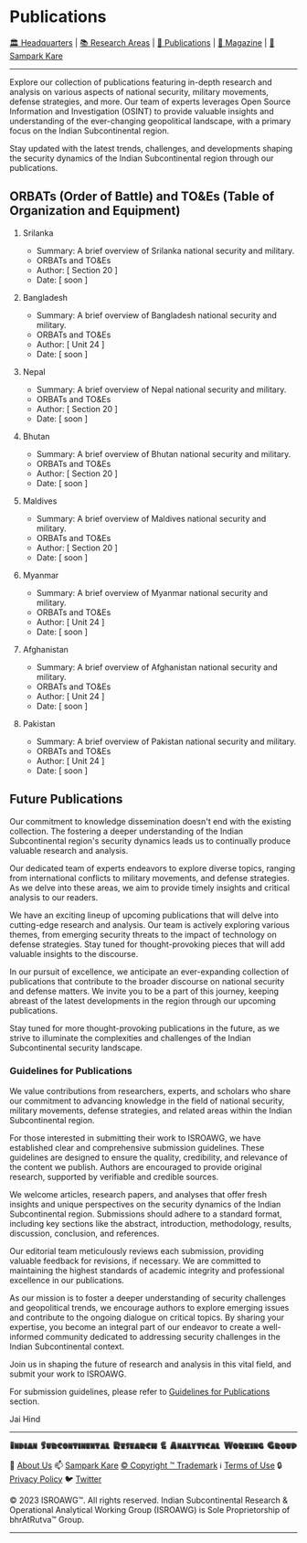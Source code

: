 # **Publications**

[🏛️ Headquarters](../home.md) | [📚 Research Areas](../aboutus/research.md) | [📝 Publications](../publication/publications.md) | [📰 Magazine](../magazine/magazine.md) | [📮 Sampark Kare](../aboutus/sampark.md)

___

Explore our collection of publications featuring in-depth research and analysis on various aspects of national security, military movements, defense strategies, and more. Our team of experts leverages Open Source Information and Investigation (OSINT) to provide valuable insights and understanding of the ever-changing geopolitical landscape, with a primary focus on the Indian Subcontinental region.

Stay updated with the latest trends, challenges, and developments shaping the security dynamics of the Indian Subcontinental region through our publications.

## ORBATs (Order of Battle) and TO&Es (Table of Organization and Equipment)

1. Srilanka
   - Summary: A brief overview of Srilanka national security and military.
   - ORBATs and TO&Es
   - Author: [ Section 20 ]
   - Date: [ soon ]

2. Bangladesh
   - Summary: A brief overview of Bangladesh national security and military.
   - ORBATs and TO&Es
   - Author: [ Unit 24 ]
   - Date: [ soon ]

3. Nepal
   - Summary: A brief overview of Nepal national security and military.
   - ORBATs and TO&Es
   - Author: [ Section 20 ]
   - Date: [ soon ]

4. Bhutan
   - Summary: A brief overview of Bhutan national security and military.
   - ORBATs and TO&Es
   - Author: [ Section 20 ]
   - Date: [ soon ]

5. Maldives
   - Summary: A brief overview of Maldives national security and military.
   - ORBATs and TO&Es
   - Author: [ Section 20 ]
   - Date: [ soon ]

6. Myanmar
   - Summary: A brief overview of Myanmar national security and military.
   - ORBATs and TO&Es
   - Author: [ Unit 24 ]
   - Date: [ soon ]

7. Afghanistan
   - Summary: A brief overview of Afghanistan national security and military.
   - ORBATs and TO&Es
   - Author: [ Unit 24 ]
   - Date: [ soon ]

8. Pakistan
   - Summary: A brief overview of Pakistan national security and military.
   - ORBATs and TO&Es
   - Author: [ Unit 24 ]
   - Date: [ soon ]

## Future Publications

Our commitment to knowledge dissemination doesn't end with the existing collection. The fostering a deeper understanding of the Indian Subcontinental region's security dynamics leads us to continually produce valuable research and analysis.

Our dedicated team of experts endeavors to explore diverse topics, ranging from international conflicts to military movements, and defense strategies. As we delve into these areas, we aim to provide timely insights and critical analysis to our readers.

We have an exciting lineup of upcoming publications that will delve into cutting-edge research and analysis. Our team is actively exploring various themes, from emerging security threats to the impact of technology on defense strategies. Stay tuned for thought-provoking pieces that will add valuable insights to the discourse.

In our pursuit of excellence, we anticipate an ever-expanding collection of publications that contribute to the broader discourse on national security and defense matters. We invite you to be a part of this journey, keeping abreast of the latest developments in the region through our upcoming publications.

Stay tuned for more thought-provoking publications in the future, as we strive to illuminate the complexities and challenges of the Indian Subcontinental security landscape.

### **Guidelines for Publications**

We value contributions from researchers, experts, and scholars who share our commitment to advancing knowledge in the field of national security, military movements, defense strategies, and related areas within the Indian Subcontinental region.

For those interested in submitting their work to ISROAWG, we have established clear and comprehensive submission guidelines. These guidelines are designed to ensure the quality, credibility, and relevance of the content we publish. Authors are encouraged to provide original research, supported by verifiable and credible sources.

We welcome articles, research papers, and analyses that offer fresh insights and unique perspectives on the security dynamics of the Indian Subcontinental region. Submissions should adhere to a standard format, including key sections like the abstract, introduction, methodology, results, discussion, conclusion, and references.

Our editorial team meticulously reviews each submission, providing valuable feedback for revisions, if necessary. We are committed to maintaining the highest standards of academic integrity and professional excellence in our publications.

As our mission is to foster a deeper understanding of security challenges and geopolitical trends, we encourage authors to explore emerging issues and contribute to the ongoing dialogue on critical topics. By sharing your expertise, you become an integral part of our endeavor to create a well-informed community dedicated to addressing security challenges in the Indian Subcontinental context.

Join us in shaping the future of research and analysis in this vital field, and submit your work to ISROAWG.

For submission guidelines, please refer to [Guidelines for Publications](guideline.md) section.

Jai Hind

___

![Indian Subcontinental Research & Operational Analytical Working Group (ISROAWG)](../israwg_logo.png)

📝 [About Us](../aboutus/about.md) 📫 [Sampark Kare](../aboutus/sampark.md) [© Copyright ™️ Trademark](../aboutus/copyright&trademark.md) ℹ️ [Terms of Use](../aboutus/termsofuse.md) 🔒 [Privacy Policy](../aboutus/privacy&policy.md) 🐦 [Twitter](https://twitter.com/ISROAWG)

© 2023 ISROAWG™️. All rights reserved.
Indian Subcontinental Research & Operational Analytical Working Group (ISROAWG) is Sole Proprietorship of bhrAtRutva™️ Group.

___
